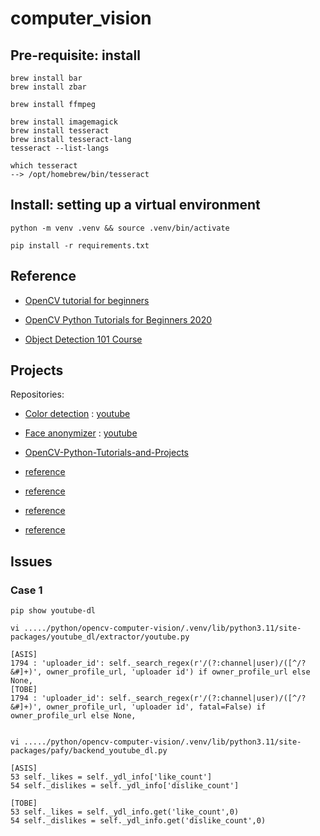 # computer_vision


## Pre-requisite: install

    brew install bar
    brew install zbar

    brew install ffmpeg

    brew install imagemagick
    brew install tesseract
    brew install tesseract-lang
    tesseract --list-langs

    which tesseract
    --> /opt/homebrew/bin/tesseract

## Install: setting up a virtual environment

    python -m venv .venv && source .venv/bin/activate

    pip install -r requirements.txt

## Reference

- [OpenCV tutorial for beginners](https://www.youtube.com/watch?v=eDIj5LuIL4A)

- [OpenCV Python Tutorials for Beginners 2020](https://www.youtube.com/playlist?list=PLMoSUbG1Q_r_sc0x7ndCsqdIkL7dwrmNF)
    
- [Object Detection 101 Course](https://www.youtube.com/watch?v=WgPbbWmnXJ8)


## Projects

Repositories:

- [Color detection](https://github.com/computervisioneng/color-detection-opencv) : [youtube](https://www.youtube.com/watch?v=aFNDh5k3SjU)

- [Face anonymizer](https://github.com/computervisioneng/face-anonymizer-ptyhon) : [youtube](https://www.youtube.com/watch?v=DRMBqhrfxXg)


- [OpenCV-Python-Tutorials-and-Projects](https://github.com/murtazahassan/OpenCV-Python-Tutorials-and-Projects?tab=readme-ov-file)

- [reference](https://geunuk.tistory.com/476)
- [reference](https://www.clien.net/service/board/park/17991925)
- [reference](https://syerco0.com/37)
- [reference](https://kig2929kig.github.io/python/yt-dlp/)

## Issues

### Case 1

    pip show youtube-dl

    vi ...../python/opencv-computer-vision/.venv/lib/python3.11/site-packages/youtube_dl/extractor/youtube.py

    [ASIS]
    1794 : 'uploader_id': self._search_regex(r'/(?:channel|user)/([^/?&#]+)', owner_profile_url, 'uploader id') if owner_profile_url else None,
    [TOBE]
    1794 : 'uploader_id': self._search_regex(r'/(?:channel|user)/([^/?&#]+)', owner_profile_url, 'uploader id', fatal=False) if owner_profile_url else None,


    vi ...../python/opencv-computer-vision/.venv/lib/python3.11/site-packages/pafy/backend_youtube_dl.py

    [ASIS]
    53 self._likes = self._ydl_info['like_count']
    54 self._dislikes = self._ydl_info['dislike_count']

    [TOBE]
    53 self._likes = self._ydl_info.get('like_count',0)
    54 self._dislikes = self._ydl_info.get('dislike_count',0)
